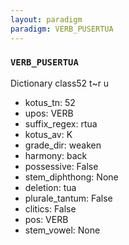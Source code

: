 ```yaml
---
layout: paradigm
paradigm: VERB_PUSERTUA
---
```

### ` VERB_PUSERTUA `

Dictionary class52 t~r u
* kotus_tn: 52
* upos: VERB
* suffix_regex: rtua
* kotus_av: K
* grade_dir: weaken
* harmony: back
* possessive: False
* stem_diphthong: None
* deletion: tua
* plurale_tantum: False
* clitics: False
* pos: VERB
* stem_vowel: None
